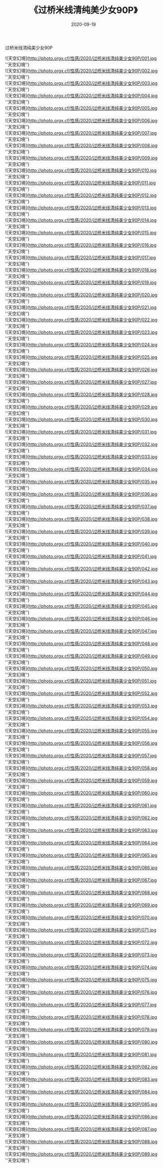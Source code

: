 ﻿---
layout: post
title:  《过桥米线清纯美少女90P》
date:   2020-09-19
img: http://photo.orgx.cf/性感/2020/过桥米线清纯美少女90P/000.jpg
tags: [美女, 性感, 泳衣]
---

过桥米线清纯美少女90P



![天空幻境](http://photo.orgx.cf/性感/2020/过桥米线清纯美少女90P/001.jpg ''天空幻境'') <br>
![天空幻境](http://photo.orgx.cf/性感/2020/过桥米线清纯美少女90P/002.jpg ''天空幻境'') <br>
![天空幻境](http://photo.orgx.cf/性感/2020/过桥米线清纯美少女90P/003.jpg ''天空幻境'') <br>
![天空幻境](http://photo.orgx.cf/性感/2020/过桥米线清纯美少女90P/004.jpg ''天空幻境'') <br>
![天空幻境](http://photo.orgx.cf/性感/2020/过桥米线清纯美少女90P/005.jpg ''天空幻境'') <br>
![天空幻境](http://photo.orgx.cf/性感/2020/过桥米线清纯美少女90P/006.jpg ''天空幻境'') <br>
![天空幻境](http://photo.orgx.cf/性感/2020/过桥米线清纯美少女90P/007.jpg ''天空幻境'') <br>
![天空幻境](http://photo.orgx.cf/性感/2020/过桥米线清纯美少女90P/008.jpg ''天空幻境'') <br>
![天空幻境](http://photo.orgx.cf/性感/2020/过桥米线清纯美少女90P/009.jpg ''天空幻境'') <br>
![天空幻境](http://photo.orgx.cf/性感/2020/过桥米线清纯美少女90P/010.jpg ''天空幻境'') <br>
![天空幻境](http://photo.orgx.cf/性感/2020/过桥米线清纯美少女90P/011.jpg ''天空幻境'') <br>
![天空幻境](http://photo.orgx.cf/性感/2020/过桥米线清纯美少女90P/012.jpg ''天空幻境'') <br>
![天空幻境](http://photo.orgx.cf/性感/2020/过桥米线清纯美少女90P/013.jpg ''天空幻境'') <br>
![天空幻境](http://photo.orgx.cf/性感/2020/过桥米线清纯美少女90P/014.jpg ''天空幻境'') <br>
![天空幻境](http://photo.orgx.cf/性感/2020/过桥米线清纯美少女90P/015.jpg ''天空幻境'') <br>
![天空幻境](http://photo.orgx.cf/性感/2020/过桥米线清纯美少女90P/016.jpg ''天空幻境'') <br>
![天空幻境](http://photo.orgx.cf/性感/2020/过桥米线清纯美少女90P/017.jpg ''天空幻境'') <br>
![天空幻境](http://photo.orgx.cf/性感/2020/过桥米线清纯美少女90P/018.jpg ''天空幻境'') <br>
![天空幻境](http://photo.orgx.cf/性感/2020/过桥米线清纯美少女90P/019.jpg ''天空幻境'') <br>
![天空幻境](http://photo.orgx.cf/性感/2020/过桥米线清纯美少女90P/020.jpg ''天空幻境'') <br>
![天空幻境](http://photo.orgx.cf/性感/2020/过桥米线清纯美少女90P/021.jpg ''天空幻境'') <br>
![天空幻境](http://photo.orgx.cf/性感/2020/过桥米线清纯美少女90P/022.jpg ''天空幻境'') <br>
![天空幻境](http://photo.orgx.cf/性感/2020/过桥米线清纯美少女90P/023.jpg ''天空幻境'') <br>
![天空幻境](http://photo.orgx.cf/性感/2020/过桥米线清纯美少女90P/024.jpg ''天空幻境'') <br>
![天空幻境](http://photo.orgx.cf/性感/2020/过桥米线清纯美少女90P/025.jpg ''天空幻境'') <br>
![天空幻境](http://photo.orgx.cf/性感/2020/过桥米线清纯美少女90P/026.jpg ''天空幻境'') <br>
![天空幻境](http://photo.orgx.cf/性感/2020/过桥米线清纯美少女90P/027.jpg ''天空幻境'') <br>
![天空幻境](http://photo.orgx.cf/性感/2020/过桥米线清纯美少女90P/028.jpg ''天空幻境'') <br>
![天空幻境](http://photo.orgx.cf/性感/2020/过桥米线清纯美少女90P/029.jpg ''天空幻境'') <br>
![天空幻境](http://photo.orgx.cf/性感/2020/过桥米线清纯美少女90P/030.jpg ''天空幻境'') <br>
![天空幻境](http://photo.orgx.cf/性感/2020/过桥米线清纯美少女90P/031.jpg ''天空幻境'') <br>
![天空幻境](http://photo.orgx.cf/性感/2020/过桥米线清纯美少女90P/032.jpg ''天空幻境'') <br>
![天空幻境](http://photo.orgx.cf/性感/2020/过桥米线清纯美少女90P/033.jpg ''天空幻境'') <br>
![天空幻境](http://photo.orgx.cf/性感/2020/过桥米线清纯美少女90P/034.jpg ''天空幻境'') <br>
![天空幻境](http://photo.orgx.cf/性感/2020/过桥米线清纯美少女90P/035.jpg ''天空幻境'') <br>
![天空幻境](http://photo.orgx.cf/性感/2020/过桥米线清纯美少女90P/036.jpg ''天空幻境'') <br>
![天空幻境](http://photo.orgx.cf/性感/2020/过桥米线清纯美少女90P/037.jpg ''天空幻境'') <br>
![天空幻境](http://photo.orgx.cf/性感/2020/过桥米线清纯美少女90P/038.jpg ''天空幻境'') <br>
![天空幻境](http://photo.orgx.cf/性感/2020/过桥米线清纯美少女90P/039.jpg ''天空幻境'') <br>
![天空幻境](http://photo.orgx.cf/性感/2020/过桥米线清纯美少女90P/040.jpg ''天空幻境'') <br>
![天空幻境](http://photo.orgx.cf/性感/2020/过桥米线清纯美少女90P/041.jpg ''天空幻境'') <br>
![天空幻境](http://photo.orgx.cf/性感/2020/过桥米线清纯美少女90P/042.jpg ''天空幻境'') <br>
![天空幻境](http://photo.orgx.cf/性感/2020/过桥米线清纯美少女90P/043.jpg ''天空幻境'') <br>
![天空幻境](http://photo.orgx.cf/性感/2020/过桥米线清纯美少女90P/044.jpg ''天空幻境'') <br>
![天空幻境](http://photo.orgx.cf/性感/2020/过桥米线清纯美少女90P/045.jpg ''天空幻境'') <br>
![天空幻境](http://photo.orgx.cf/性感/2020/过桥米线清纯美少女90P/046.jpg ''天空幻境'') <br>
![天空幻境](http://photo.orgx.cf/性感/2020/过桥米线清纯美少女90P/047.jpg ''天空幻境'') <br>
![天空幻境](http://photo.orgx.cf/性感/2020/过桥米线清纯美少女90P/048.jpg ''天空幻境'') <br>
![天空幻境](http://photo.orgx.cf/性感/2020/过桥米线清纯美少女90P/049.jpg ''天空幻境'') <br>
![天空幻境](http://photo.orgx.cf/性感/2020/过桥米线清纯美少女90P/050.jpg ''天空幻境'') <br>
![天空幻境](http://photo.orgx.cf/性感/2020/过桥米线清纯美少女90P/051.jpg ''天空幻境'') <br>
![天空幻境](http://photo.orgx.cf/性感/2020/过桥米线清纯美少女90P/052.jpg ''天空幻境'') <br>
![天空幻境](http://photo.orgx.cf/性感/2020/过桥米线清纯美少女90P/053.jpg ''天空幻境'') <br>
![天空幻境](http://photo.orgx.cf/性感/2020/过桥米线清纯美少女90P/054.jpg ''天空幻境'') <br>
![天空幻境](http://photo.orgx.cf/性感/2020/过桥米线清纯美少女90P/055.jpg ''天空幻境'') <br>
![天空幻境](http://photo.orgx.cf/性感/2020/过桥米线清纯美少女90P/056.jpg ''天空幻境'') <br>
![天空幻境](http://photo.orgx.cf/性感/2020/过桥米线清纯美少女90P/057.jpg ''天空幻境'') <br>
![天空幻境](http://photo.orgx.cf/性感/2020/过桥米线清纯美少女90P/058.jpg ''天空幻境'') <br>
![天空幻境](http://photo.orgx.cf/性感/2020/过桥米线清纯美少女90P/059.jpg ''天空幻境'') <br>
![天空幻境](http://photo.orgx.cf/性感/2020/过桥米线清纯美少女90P/060.jpg ''天空幻境'') <br>
![天空幻境](http://photo.orgx.cf/性感/2020/过桥米线清纯美少女90P/061.jpg ''天空幻境'') <br>
![天空幻境](http://photo.orgx.cf/性感/2020/过桥米线清纯美少女90P/062.jpg ''天空幻境'') <br>
![天空幻境](http://photo.orgx.cf/性感/2020/过桥米线清纯美少女90P/063.jpg ''天空幻境'') <br>
![天空幻境](http://photo.orgx.cf/性感/2020/过桥米线清纯美少女90P/064.jpg ''天空幻境'') <br>
![天空幻境](http://photo.orgx.cf/性感/2020/过桥米线清纯美少女90P/065.jpg ''天空幻境'') <br>
![天空幻境](http://photo.orgx.cf/性感/2020/过桥米线清纯美少女90P/066.jpg ''天空幻境'') <br>
![天空幻境](http://photo.orgx.cf/性感/2020/过桥米线清纯美少女90P/067.jpg ''天空幻境'') <br>
![天空幻境](http://photo.orgx.cf/性感/2020/过桥米线清纯美少女90P/068.jpg ''天空幻境'') <br>
![天空幻境](http://photo.orgx.cf/性感/2020/过桥米线清纯美少女90P/069.jpg ''天空幻境'') <br>
![天空幻境](http://photo.orgx.cf/性感/2020/过桥米线清纯美少女90P/070.jpg ''天空幻境'') <br>
![天空幻境](http://photo.orgx.cf/性感/2020/过桥米线清纯美少女90P/071.jpg ''天空幻境'') <br>
![天空幻境](http://photo.orgx.cf/性感/2020/过桥米线清纯美少女90P/072.jpg ''天空幻境'') <br>
![天空幻境](http://photo.orgx.cf/性感/2020/过桥米线清纯美少女90P/073.jpg ''天空幻境'') <br>
![天空幻境](http://photo.orgx.cf/性感/2020/过桥米线清纯美少女90P/074.jpg ''天空幻境'') <br>
![天空幻境](http://photo.orgx.cf/性感/2020/过桥米线清纯美少女90P/075.jpg ''天空幻境'') <br>
![天空幻境](http://photo.orgx.cf/性感/2020/过桥米线清纯美少女90P/076.jpg ''天空幻境'') <br>
![天空幻境](http://photo.orgx.cf/性感/2020/过桥米线清纯美少女90P/077.jpg ''天空幻境'') <br>
![天空幻境](http://photo.orgx.cf/性感/2020/过桥米线清纯美少女90P/078.jpg ''天空幻境'') <br>
![天空幻境](http://photo.orgx.cf/性感/2020/过桥米线清纯美少女90P/079.jpg ''天空幻境'') <br>
![天空幻境](http://photo.orgx.cf/性感/2020/过桥米线清纯美少女90P/080.jpg ''天空幻境'') <br>
![天空幻境](http://photo.orgx.cf/性感/2020/过桥米线清纯美少女90P/081.jpg ''天空幻境'') <br>
![天空幻境](http://photo.orgx.cf/性感/2020/过桥米线清纯美少女90P/082.jpg ''天空幻境'') <br>
![天空幻境](http://photo.orgx.cf/性感/2020/过桥米线清纯美少女90P/083.jpg ''天空幻境'') <br>
![天空幻境](http://photo.orgx.cf/性感/2020/过桥米线清纯美少女90P/084.jpg ''天空幻境'') <br>
![天空幻境](http://photo.orgx.cf/性感/2020/过桥米线清纯美少女90P/085.jpg ''天空幻境'') <br>
![天空幻境](http://photo.orgx.cf/性感/2020/过桥米线清纯美少女90P/086.jpg ''天空幻境'') <br>
![天空幻境](http://photo.orgx.cf/性感/2020/过桥米线清纯美少女90P/087.jpg ''天空幻境'') <br>
![天空幻境](http://photo.orgx.cf/性感/2020/过桥米线清纯美少女90P/088.jpg ''天空幻境'') <br>
![天空幻境](http://photo.orgx.cf/性感/2020/过桥米线清纯美少女90P/089.jpg ''天空幻境'') <br>